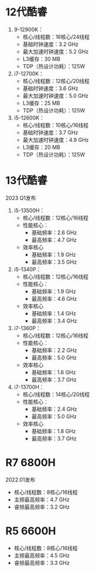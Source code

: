# 12代酷睿

1. 9-12900K：
   - 核心/线程数：16核心/24线程
   - 基础时钟速度：3.2 GHz
   - 最大加速时钟速度：5.2 GHz
   - L3缓存：30 MB
   - TDP（热设计功耗）：125W
2. i7-12700K：
   - 核心/线程数：12核心/20线程
   - 基础时钟速度：3.6 GHz
   - 最大加速时钟速度：5.0 GHz
   - L3缓存：25 MB
   - TDP（热设计功耗）：125W
3. i5-12600K：
   - 核心/线程数：10核心/16线程
   - 基础时钟速度：3.7 GHz
   - 最大加速时钟速度：4.9 GHz
   - L3缓存：20 MB
   - TDP（热设计功耗）：125W



# 13代酷睿

2023 Q1发布

1. i5-13500H：
   - 核心/线程数：12核心/16线程
   - 性能核心：
     - 基础频率：2.6 GHz
     - 最高频率：4.7 GHz
   - 效率核心
     - 基础频率：1.9 GHz
     - 最高频率：3.5 GHz
2. i5-1340P：
   - 核心/线程数：12核心/16线程
   - 性能核心：
     - 基础频率：1.9 GHz
     - 最高频率：4.6 GHz
   - 效率核心
     - 基础频率：1.4 GHz
     - 最高频率：3.4 GHz
3. i7-1360P：
   - 核心/线程数：12核心/16线程
   - 性能核心：
     - 基础频率：2.2 GHz
     - 最高频率：5.0 GHz
   - 效率核心
     - 基础频率：1.6 GHz
     - 最高频率：3.7 GHz
4. i7-13700H：
   - 核心/线程数：14核心/20线程
   - 性能核心：
     - 基础频率：2.4 GHz
     - 最高频率：5.0 GHz
   - 效率核心
     - 基础频率：1.8 GHz
     - 最高频率：3.7 GHz



# R7 6800H

2022.01发布

- 核心/线程数：8核心/16线程
- 主频最高频率：4.7 GHz
- 睿频最高频率：3.2 GHz



# R5 6600H

- 核心/线程数：8核心/16线程
- 主频最高频率：4.5 GHz
- 睿频最高频率：3.3 GHz




